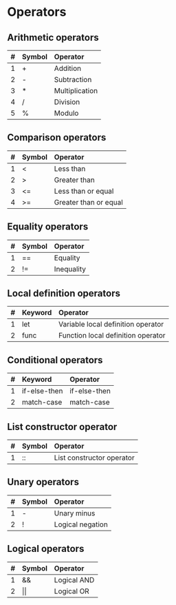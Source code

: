 # Operators

## Arithmetic operators

| # | Symbol | Operator |
| :--- | :--- | :--- |
| 1 | + | Addition |
| 2 | - | Subtraction |
| 3 | \* | Multiplication |
| 4 | / | Division |
| 5 | % | Modulo |

## Comparison operators

| # | Symbol | Operator |
| :--- | :--- | :--- |
| 1 | &lt; | Less than |
| 2 | &gt; | Greater than |
| 3 | &lt;= | Less than or equal |
| 4 | &gt;= | Greater than or equal |

## Equality operators

| # | Symbol | Operator |
| :--- | :--- | :--- |
| 1 | == | Equality |
| 2 | != | Inequality |

## Local definition operators

| # | Keyword | Operator |
| :--- | :--- | :--- |
| 1 | let | Variable local definition operator |
| 2 | func | Function local definition operator |

## Conditional operators

| # | Keyword | Operator |
| :--- | :--- | :--- |
| 1 | if-else-then | if-else-then |
| 2 | match-case | match-case |

## List constructor operator

| # | Symbol | Operator |
| :--- | :--- | :--- |
| 1 | :: | List constructor operator |

## Unary operators

| # | Symbol | Operator |
| :--- | :--- | :--- |
| 1 | - | Unary minus |
| 2 | ! | Logical negation |

## Logical operators

| # | Symbol | Operator |
| :--- | :--- | :--- |
| 1 | && | Logical AND |
| 2 | \|\| | Logical OR |
